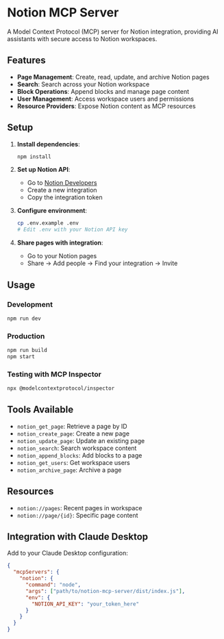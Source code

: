# Notion MCP Server

A Model Context Protocol (MCP) server for Notion integration, providing AI assistants with secure access to Notion workspaces.

## Features

- **Page Management**: Create, read, update, and archive Notion pages
- **Search**: Search across your Notion workspace
- **Block Operations**: Append blocks and manage page content
- **User Management**: Access workspace users and permissions
- **Resource Providers**: Expose Notion content as MCP resources

## Setup

1. **Install dependencies**:
   ```bash
   npm install
   ```

2. **Set up Notion API**:
   - Go to [Notion Developers](https://developers.notion.com/)
   - Create a new integration
   - Copy the integration token

3. **Configure environment**:
   ```bash
   cp .env.example .env
   # Edit .env with your Notion API key
   ```

4. **Share pages with integration**:
   - Go to your Notion pages
   - Share → Add people → Find your integration → Invite

## Usage

### Development
```bash
npm run dev
```

### Production
```bash
npm run build
npm start
```

### Testing with MCP Inspector
```bash
npx @modelcontextprotocol/inspector
```

## Tools Available

- `notion_get_page`: Retrieve a page by ID
- `notion_create_page`: Create a new page
- `notion_update_page`: Update an existing page
- `notion_search`: Search workspace content
- `notion_append_blocks`: Add blocks to a page
- `notion_get_users`: Get workspace users
- `notion_archive_page`: Archive a page

## Resources

- `notion://pages`: Recent pages in workspace
- `notion://page/{id}`: Specific page content

## Integration with Claude Desktop

Add to your Claude Desktop configuration:

```json
{
  "mcpServers": {
    "notion": {
      "command": "node",
      "args": ["path/to/notion-mcp-server/dist/index.js"],
      "env": {
        "NOTION_API_KEY": "your_token_here"
      }
    }
  }
}
```